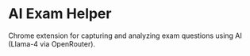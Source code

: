 # AI Exam Helper

Chrome extension for capturing and analyzing exam questions using AI (Llama-4 via OpenRouter).
